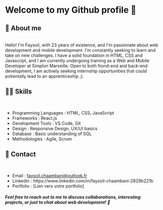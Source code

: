 <h1>Welcome to my Github profile 👋</h1>

<h2>💬 About me</h2> <br>
Hello! I'm Faysoil, with 23 years of existence, and I'm passionate about web development and mobile development. I'm constantly seeking to learn and take on new challenges. I have a solid foundation in HTML, CSS and Javascript, and I am currently undergoing training as a Web and Mobile Developer at Simplon Marseille.
Open to both frond-end and back-end development, I am actively seeking internship opportunities that could potientally lead to an apprenticeship ;).

<h2>👨‍💻 Skills</h2> <br>
<ul><li>Programming Languages : HTML, CSS, JavaScript</li>
<li>Frameworks : React.js</li>
<li>Development Tools : VS Code, Git</li>
<li>Design : Responsive Design, UX/UI basics</li>
<li>Database : Basic understanding of SQL</li>
<li>Methodologies : Agile, Scrum</li>
</ul>

<h2>📧 Contact</h2> <br>
<ul><li>Email : <a href="mailto:faysoil.chaambani@outlook.fr">faysoil.chaambani@outlook.fr</a></li>
<li>LinkedIn : https://www.linkedin.com/in/faysoil-chaambani-2829b221b</li>
<li>Portfolio : [Lien vers votre portfolio]</li>
</ul>

<h5>Feel free to reach out to me to discuss collaborations, interesting projects, or just to chat about web development! 🚀</h3>
